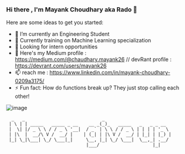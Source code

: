 ### Hi there , I'm Mayank Choudhary aka Rado 👋

Here are some ideas to get you started:

- 🔭 I’m currently an Engineering Student
- 🌱 Currently training on Machine Learning specialization
- 👯 Looking for intern opportunities
- 💬 Here's my    Medium profile : https://medium.com/@chaudhary.mayank26
                // devRant profile : https://devrant.com/users/mayank26
- 📫 reach me : https://www.linkedin.com/in/mayank-choudhary-0209a3175/
- ⚡ Fun fact: 
               How do functions break up?
            They just stop calling each other!

![image](https://github.com/saadeghi/saadeghi/blob/master/dino.gif)


```
  _   _                             _                         
 | \ | | _____   _____ _ __    __ _(_)_   _____   _   _ _ __  
 |  \| |/ _ \ \ / / _ \ '__|  / _` | \ \ / / _ \ | | | | '_ \ 
 | |\  |  __/\ V /  __/ |    | (_| | |\ V /  __/ | |_| | |_) |
 |_| \_|\___| \_/ \___|_|     \__, |_| \_/ \___|  \__,_| .__/ 
                              |___/                    |_|    
```


<!--
**mayankchaudhary26/mayankchaudhary26** is a ✨ _special_ ✨ repository because its `README.md` (this file) appears on your GitHub profile.

